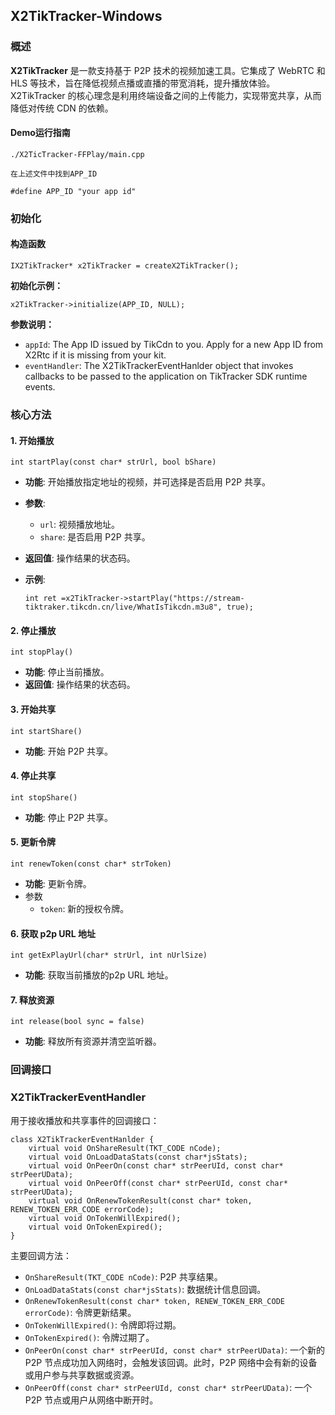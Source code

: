 ## X2TikTracker-Windows

### 概述

**X2TikTracker** 是一款支持基于 P2P 技术的视频加速工具。它集成了 WebRTC 和 HLS 等技术，旨在降低视频点播或直播的带宽消耗，提升播放体验。X2TikTracker 的核心理念是利用终端设备之间的上传能力，实现带宽共享，从而降低对传统 CDN 的依赖。



#### Demo运行指南

```
./X2TicTracker-FFPlay/main.cpp

在上述文件中找到APP_ID

#define APP_ID "your app id"
```

### 初始化

#### 构造函数

```windows
IX2TikTracker* x2TikTracker = createX2TikTracker();
```

**初始化示例：**

```windows
x2TikTracker->initialize(APP_ID, NULL);
```

**参数说明：**

- `appId`: The App ID issued by TikCdn to you. Apply for a new App ID from X2Rtc if it is missing from your kit.
- `eventHandler`: The X2TikTrackerEventHanlder object that invokes callbacks to be passed to the application on TikTracker SDK runtime events.



### 核心方法


#### 1. **开始播放**

```
int startPlay(const char* strUrl, bool bShare)
```

- **功能**: 开始播放指定地址的视频，并可选择是否启用 P2P 共享。

- **参数**:

  - `url`: 视频播放地址。
  - `share`: 是否启用 P2P 共享。

- **返回值**: 操作结果的状态码。

- **示例**:

  ```
  int ret =x2TikTracker->startPlay("https://stream-tiktraker.tikcdn.cn/live/WhatIsTikcdn.m3u8", true);
  ```

#### 2. **停止播放**

```
int stopPlay()
```

- **功能**: 停止当前播放。
- **返回值**: 操作结果的状态码。

#### 3. **开始共享**

```
int startShare()
```

- **功能**: 开始 P2P 共享。

#### 4. **停止共享**

```
int stopShare()
```

- **功能**: 停止 P2P 共享。

#### 5. **更新令牌**

```
int renewToken(const char* strToken)
```

- **功能**: 更新令牌。
- 参数
  - `token`: 新的授权令牌。

#### 6. **获取 p2p URL 地址**

```
int getExPlayUrl(char* strUrl, int nUrlSize)
```

- **功能**: 获取当前播放的p2p URL 地址。

#### 7. **释放资源**

```
int release(bool sync = false)
```

- **功能**: 释放所有资源并清空监听器。

### 回调接口

### **X2TikTrackerEventHandler**

用于接收播放和共享事件的回调接口：

```
class X2TikTrackerEventHanlder {
    virtual void OnShareResult(TKT_CODE nCode);
    virtual void OnLoadDataStats(const char*jsStats);
    virtual void OnPeerOn(const char* strPeerUId, const char* strPeerUData);
    virtual void OnPeerOff(const char* strPeerUId, const char* strPeerUData);
    virtual void OnRenewTokenResult(const char* token, RENEW_TOKEN_ERR_CODE errorCode);
    virtual void OnTokenWillExpired();
    virtual void OnTokenExpired();
}
```

主要回调方法：

- `OnShareResult(TKT_CODE nCode)`: P2P 共享结果。
- `OnLoadDataStats(const char*jsStats)`: 数据统计信息回调。
- `OnRenewTokenResult(const char* token, RENEW_TOKEN_ERR_CODE errorCode)`: 令牌更新结果。
- `OnTokenWillExpired()`: 令牌即将过期。
- `OnTokenExpired()`: 令牌过期了。
- `OnPeerOn(const char* strPeerUId, const char* strPeerUData)`: 一个新的 P2P 节点成功加入网络时，会触发该回调。此时，P2P 网络中会有新的设备或用户参与共享数据或资源。
- `OnPeerOff(const char* strPeerUId, const char* strPeerUData)`: 一个 P2P 节点或用户从网络中断开时。

